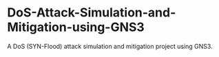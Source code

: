 # DoS-Attack-Simulation-and-Mitigation-using-GNS3
A DoS (SYN-Flood) attack simulation and mitigation project using GNS3.
